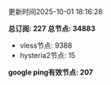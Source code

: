 更新时间2025-10-01 18:16:28

**总订阅: 227**
**总节点: 34883**
- vless节点: 9388
- hysteria2节点: 15

**google ping有效节点: 207**
